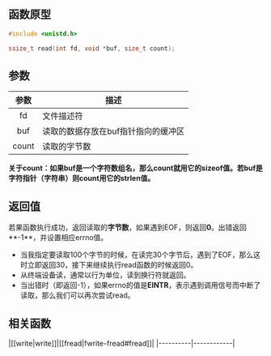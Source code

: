 ## 函数原型
```c
#include <unistd.h>

ssize_t read(int fd, void *buf, size_t count);
```
## 参数
|参数|描述|
|:---:|----|
|fd|文件描述符|
|buf|读取的数据存放在buf指针指向的缓冲区|
|count|读取的字节数|

**关于count：如果buf是一个字符数组名，那么count就用它的sizeof值。若buf是字符指针（字符串）则count用它的strlen值。**
## 返回值
若果函数执行成功，返回读取的**字节数**，如果遇到EOF，则返回**0**。出错返回**-1**，并设置相应errno值。
* 当我指定要读取100个字节的时候，在读完30个字节后，遇到了EOF，那么这时立即返回30，接下来继续执行read函数的时候返回0。
* 从终端设备读，通常以行为单位，读到换行符就返回。
* 当出错时（即返回-1），如果errno的值是**EINTR**，表示遇到调用信号而中断了读取，那么我们可以再次尝试read。

## 相关函数
|[[write|write]]|[[fread|fwrite-fread#fread]]|
|----------|------------|